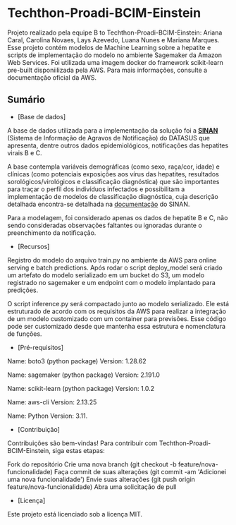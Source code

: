 # Techthon-Proadi-BCIM-Einstein

Projeto realizado pela equipe B to Techthon-Proadi-BCIM-Einstein: Ariana Caral, Carolina Novaes, Lays Azevedo, Luana Nunes e Mariana Marques.
Esse projeto contém modelos de Machine Learning sobre a hepatite e scripts de implementação do modelo no ambiente Sagemaker da Amazon Web Services. Foi utilizada uma imagem docker do framework scikit-learn pre-built disponiilizada pela AWS. Para mais informações, consulte a documentação oficial da AWS.

## Sumário

- [Base de dados]

A base de dados utilizada para a implementação da solução foi a [**SINAN**](http://portalsinan.saude.gov.br/o-sinan) (Sistema de Informação de Agravos de Notificação) do DATASUS que apresenta, dentre outros dados epidemiológicos, notificações das hepatites virais B e C.

A base contempla variáveis demográficas (como sexo, raça/cor, idade) e clínicas (como potenciais exposições aos vírus das hepatites, resultados sorológicos/virológicos e classificação diagnóstica) que são importantes para traçar o perfil dos indivíduos infectados e possibilitam a implementação de modelos de classificação diagnóstica, cuja descrição detalhada encontra-se detalhada na [documentação](https://github.com/CarolinaNovaesGN/Techthon-Proadi-BCIM-Einstein/tree/main/dictionary) do SINAN.

Para a modelagem, foi considerado apenas os dados de hepatite B e C, não sendo consideradas observações faltantes ou ignoradas durante o preenchimento da notificação.

- [Recursos]

Registro do modelo do arquivo train.py no ambiente da AWS para online serving e batch predictions. Após rodar o script deploy_model será criado um artefato do modelo serializado em um bucket do S3, um modelo registrado no sagemaker e um endpoint com o modelo implantado para predições. 

O script inference.py será compactado junto ao modelo serializado. Ele está estruturado de acordo com os requisitos da AWS para realizar a integração de um modelo customizado com um container para previsões. Esse código pode ser customizado desde que mantenha essa estrutura e nomenclatura de funções.

- [Pré-requisitos]

Name: boto3 (python package)
Version: 1.28.62

Name: sagemaker (python package)
Version: 2.191.0

Name: scikit-learn (python package)
Version: 1.0.2

Name: aws-cli
Version: 2.13.25 

Name: Python
Version: 3.11.

- [Contribuição]

Contribuições são bem-vindas! Para contribuir com Techthon-Proadi-BCIM-Einstein, siga estas etapas:

Fork do repositório
Crie uma nova branch (git checkout -b feature/nova-funcionalidade)
Faça commit de suas alterações (git commit -am 'Adicionei uma nova funcionalidade')
Envie suas alterações (git push origin feature/nova-funcionalidade)
Abra uma solicitação de pull

- [Licença]

Este projeto está licenciado sob a licença MIT.
